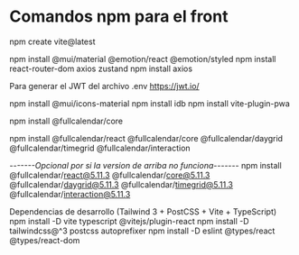 # Comandos npm para el front

npm create vite@latest


npm install @mui/material @emotion/react @emotion/styled
npm install react-router-dom axios zustand
npm install axios


Para generar el JWT del archivo .env
https://jwt.io/


npm install @mui/icons-material
npm install idb
npm install vite-plugin-pwa


npm install @fullcalendar/core



npm install @fullcalendar/react @fullcalendar/core @fullcalendar/daygrid @fullcalendar/timegrid @fullcalendar/interaction


*-------Opcional por si la version de arriba no funciona-------*
npm install @fullcalendar/react@5.11.3 @fullcalendar/core@5.11.3 @fullcalendar/daygrid@5.11.3 @fullcalendar/timegrid@5.11.3 @fullcalendar/interaction@5.11.3




 Dependencias de desarrollo (Tailwind 3 + PostCSS + Vite + TypeScript)
npm install -D vite typescript @vitejs/plugin-react
npm install -D tailwindcss@^3 postcss autoprefixer
npm install -D eslint @types/react @types/react-dom
